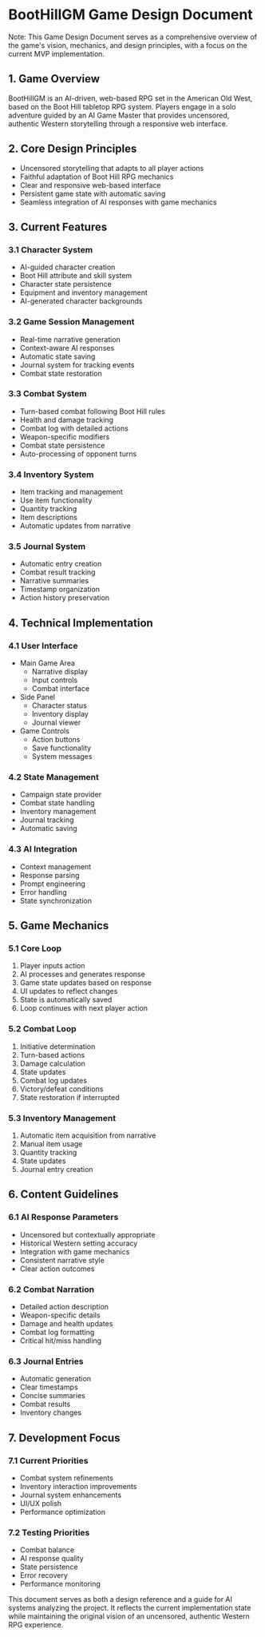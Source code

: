 # BootHillGM Game Design Document

Note: This Game Design Document serves as a comprehensive overview of the game's vision, mechanics, and design principles, with a focus on the current MVP implementation.

## 1. Game Overview
BootHillGM is an AI-driven, web-based RPG set in the American Old West, based on the Boot Hill tabletop RPG system. Players engage in a solo adventure guided by an AI Game Master that provides uncensored, authentic Western storytelling through a responsive web interface.

## 2. Core Design Principles
- Uncensored storytelling that adapts to all player actions
- Faithful adaptation of Boot Hill RPG mechanics
- Clear and responsive web-based interface
- Persistent game state with automatic saving
- Seamless integration of AI responses with game mechanics

## 3. Current Features
### 3.1 Character System
- AI-guided character creation
- Boot Hill attribute and skill system
- Character state persistence
- Equipment and inventory management
- AI-generated character backgrounds

### 3.2 Game Session Management
- Real-time narrative generation
- Context-aware AI responses
- Automatic state saving
- Journal system for tracking events
- Combat state restoration

### 3.3 Combat System
- Turn-based combat following Boot Hill rules
- Health and damage tracking
- Combat log with detailed actions
- Weapon-specific modifiers
- Combat state persistence
- Auto-processing of opponent turns

### 3.4 Inventory System
- Item tracking and management
- Use item functionality
- Quantity tracking
- Item descriptions
- Automatic updates from narrative

### 3.5 Journal System
- Automatic entry creation
- Combat result tracking
- Narrative summaries
- Timestamp organization
- Action history preservation

## 4. Technical Implementation
### 4.1 User Interface
- Main Game Area
  - Narrative display
  - Input controls
  - Combat interface
- Side Panel
  - Character status
  - Inventory display
  - Journal viewer
- Game Controls
  - Action buttons
  - Save functionality
  - System messages

### 4.2 State Management
- Campaign state provider
- Combat state handling
- Inventory management
- Journal tracking
- Automatic saving

### 4.3 AI Integration
- Context management
- Response parsing
- Prompt engineering
- Error handling
- State synchronization

## 5. Game Mechanics
### 5.1 Core Loop
1. Player inputs action
2. AI processes and generates response
3. Game state updates based on response
4. UI updates to reflect changes
5. State is automatically saved
6. Loop continues with next player action

### 5.2 Combat Loop
1. Initiative determination
2. Turn-based actions
3. Damage calculation
4. State updates
5. Combat log updates
6. Victory/defeat conditions
7. State restoration if interrupted

### 5.3 Inventory Management
1. Automatic item acquisition from narrative
2. Manual item usage
3. Quantity tracking
4. State updates
5. Journal entry creation

## 6. Content Guidelines
### 6.1 AI Response Parameters
- Uncensored but contextually appropriate
- Historical Western setting accuracy
- Integration with game mechanics
- Consistent narrative style
- Clear action outcomes

### 6.2 Combat Narration
- Detailed action description
- Weapon-specific details
- Damage and health updates
- Combat log formatting
- Critical hit/miss handling

### 6.3 Journal Entries
- Automatic generation
- Clear timestamps
- Concise summaries
- Combat results
- Inventory changes

## 7. Development Focus
### 7.1 Current Priorities
- Combat system refinements
- Inventory interaction improvements
- Journal system enhancements
- UI/UX polish
- Performance optimization

### 7.2 Testing Priorities
- Combat balance
- AI response quality
- State persistence
- Error recovery
- Performance monitoring

This document serves as both a design reference and a guide for AI systems analyzing the project. It reflects the current implementation state while maintaining the original vision of an uncensored, authentic Western RPG experience.
